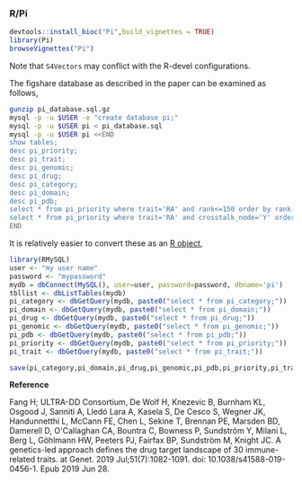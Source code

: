 
### R/Pi

```r
devtools::install_bioc("Pi",build_vignettes = TRUE)
library(Pi)
browseVignettes("Pi")
```
Note that `S4Vectors` may conflict with the R-devel configurations.

The figshare database as described in the paper can be examined as follows,

```bash
gunzip pi_database.sql.gz
mysql -p -u $USER -e "create database pi;"
mysql -p -u $USER pi < pi_database.sql
mysql -p -u $USER pi <<END
show tables;
desc pi_priority;
desc pi_trait;
desc pi_genomic;
desc pi_drug;
desc pi_category;
desc pi_domain;
desc pi_pdb;
select * from pi_priority where trait='RA' and rank<=150 order by rank;
select * from pi_priority where trait='RA' and crosstalk_node='Y' order by rank;
END
```
It is relatively easier to convert these as an [R object](files/pi_database.rda),
```r
library(RMySQL)
user <- "my user name"
password <- "mypassword"
mydb = dbConnect(MySQL(), user=user, password=password, dbname='pi')
tbllist <- dbListTables(mydb)
pi_category <- dbGetQuery(mydb, paste0("select * from pi_category;"))
pi_domain <- dbGetQuery(mydb, paste0("select * from pi_domain;"))
pi_drug <- dbGetQuery(mydb, paste0("select * from pi_drug;"))
pi_genomic <- dbGetQuery(mydb, paste0("select * from pi_genomic;"))
pi_pdb <- dbGetQuery(mydb, paste0("select * from pi_pdb;"))
pi_priority <- dbGetQuery(mydb, paste0("select * from pi_priority;"))
pi_trait <- dbGetQuery(mydb, paste0("select * from pi_trait;"))

save(pi_category,pi_domain,pi_drug,pi_genomic,pi_pdb,pi_priority,pi_trait,file="pi_database.rda")
```

**Reference**

Fang H; ULTRA-DD Consortium, De Wolf H, Knezevic B, Burnham KL, Osgood J, Sanniti A, Lledó Lara A, Kasela S, De Cesco S, Wegner JK, Handunnetthi L, McCann FE, Chen L, Sekine T, Brennan PE, Marsden BD, Damerell D, O'Callaghan CA, Bountra C, Bowness P, Sundström Y, Milani L, Berg L, Göhlmann HW, Peeters PJ, Fairfax BP, Sundström M, Knight JC.
A genetics-led approach defines the drug target landscape of 30 immune-related traits.
at Genet. 2019 Jul;51(7):1082-1091. doi: 10.1038/s41588-019-0456-1. Epub 2019 Jun 28.
